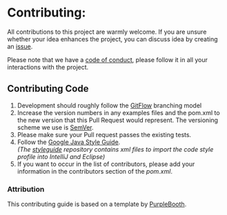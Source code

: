 # Contributing:

All contributions to this project are warmly welcome. If you are unsure whether your idea enhances the
project, you can discuss idea by creating an 
[issue](https://github.com/FelixGail/gplaymusic/issues/new).

Please note that we have a 
[code of conduct](https://github.com/FelixGail/gplaymusic/blob/master/CODE_OF_CONDUCT.md), please 
follow it in all your interactions with the project.

## Contributing Code

1. Development should roughly follow the 
[GitFlow](https://datasift.github.io/gitflow/IntroducingGitFlow.html) branching model
2. Increase the version numbers in any examples files and the pom.xml to the new 
version that this Pull Request would represent. 
The versioning scheme we use is [SemVer](http://semver.org/).
3. Please make sure your Pull request passes the existing tests.
4. Follow the [Google Java Style Guide](https://google.github.io/styleguide/javaguide.html).<br>
_(The [styleguide](https://github.com/google/styleguide) repository contains xml files to import the 
code style profile into IntelliJ and Eclipse)_
5. If you want to occur in the list of contributors, please add your information in the contributors 
section of the _pom.xml_.
   
### Attribution
This contributing guide is based on a template by 
[PurpleBooth](https://gist.github.com/PurpleBooth/b24679402957c63ec426).
